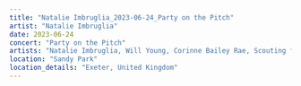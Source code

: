 ```yaml
---
title: "Natalie Imbruglia_2023-06-24_Party on the Pitch"
artist: "Natalie Imbruglia"
date: 2023-06-24
concert: "Party on the Pitch"
artists: "Natalie Imbruglia, Will Young, Corinne Bailey Rae, Scouting for Girls, Jack Savoretti"
location: "Sandy Park"
location_details: "Exeter, United Kingdom"
---
```

